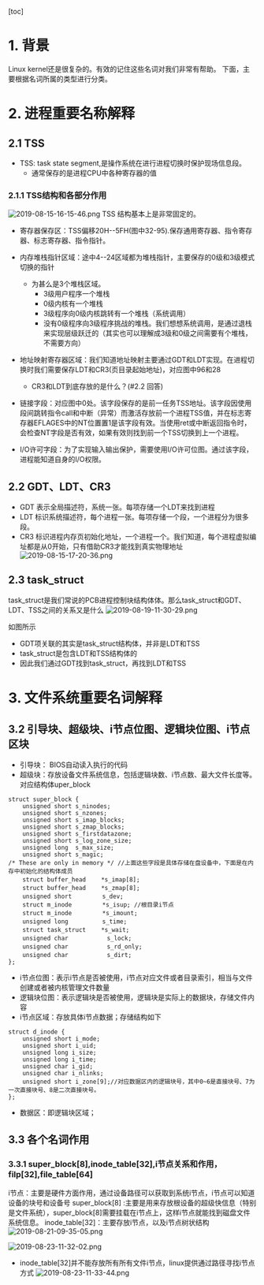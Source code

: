 [toc]
# 1. 背景
Linux kernel还是很复杂的。有效的记住这些名词对我们非常有帮助。
下面，主要根据名词所属的类型进行分类。

# 2. 进程重要名称解释

## 2.1 TSS
* TSS: task state segment,是操作系统在进行进程切换时保护现场信息段。
    * 通常保存的是进程CPU中各种寄存器的值
### 2.1.1 TSS结构和各部分作用
![2019-08-15-16-15-46.png](./images/2019-08-15-16-15-46.png)
TSS 结构基本上是非常固定的。

* 寄存器保存区：TSS偏移20H--5FH(图中32-95).保存通用寄存器、指令寄存器、标志寄存器、指令指针。

* 内存堆栈指针区域：途中4--24区域都为堆栈指针，主要保存的0级和3级模式切换的指针
    * 为甚么是3个堆栈区域。
        * 3级用户程序一个堆栈
        * 0级内核有一个堆栈
        * 3级程序向0级内核跳转有一个堆栈（系统调用）
        * 没有0级程序向3级程序挑战的堆栈。我们想想系统调用，是通过退栈来实现层级跃迁的（其实也可以理解成3级和0级之间需要有个堆栈，不需要方向）
    
* 地址映射寄存器区域：我们知道地址映射主要通过GDT和LDT实现。在进程切换时我们需要保存LDT和CR3(页目录起始地址)，对应图中96和28
    * CR3和LDT到底存放的是什么？(#2.2 回答)

* 链接字段：对应图中0处。该字段保存的是前一任务TSS地址。该字段因使用段间跳转指令call和中断（异常）而激活存放前一个进程TSS值，并在标志寄存器EFLAGES中的NT位置置1是该字段有效。当使用ret或中断返回指令时，会检查NT字段是否有效，如果有效则找到前一个TSS切换到上一个进程。

* I/O许可字段：为了实现输入输出保护，需要使用I/O许可位图。通过该字段，进程能知道自身的I/O权限。

## 2.2 GDT、LDT、CR3

* GDT 表示全局描述符，系统一张。每项存储一个LDT来找到进程
* LDT 标识系统描述符，每个进程一张。每项存储一个段，一个进程分为很多段。
* CR3 标识进程内存页初始化地址，一个进程一个。我们知道，每个进程虚拟编址都是从0开始，只有借助CR3才能找到真实物理地址
![2019-08-15-17-20-36.png](./images/2019-08-15-17-20-36.png)

## 2.3 task_struct
task_struct是我们常说的PCB进程控制块结构体体。那么task_struct和GDT、LDT、TSS之间的关系又是什么
![2019-08-19-11-30-29.png](./images/2019-08-19-11-30-29.png)

如图所示
* GDT项关联的其实是task_struct结构体，并非是LDT和TSS
* task_struct是包含LDT和TSS结构体的
* 因此我们通过GDT找到task_struct，再找到LDT和TSS

# 3. 文件系统重要名词解释

## 3.2 引导块、超级块、i节点位图、逻辑块位图、i节点区块
* 引导块： BIOS自动读入执行的代码
* 超级块：存放设备文件系统信息，包括逻辑块数、i节点数、最大文件长度等。对应结构体uper_block
```
struct super_block {
    unsigned short s_ninodes;
    unsigned short s_nzones;
    unsigned short s_imap_blocks;
    unsigned short s_zmap_blocks;
    unsigned short s_firstdatazone;
    unsigned short s_log_zone_size;
    unsigned long  s_max_size;
    unsigned short s_magic;
/* These are only in memory */ //上面这些字段是具体存储在盘设备中，下面是在内存中初始化的结构体成员
    struct buffer_head 　　*s_imap[8];
    struct buffer_head 　　*s_zmap[8];
    unsigned short 　　　　 s_dev;
    struct m_inode 　　　　 *s_isup; //根目录i节点
    struct m_inode 　　　　 *s_imount;
    unsigned long 　　　　  s_time;
    struct task_struct 　　*s_wait;
    unsigned char 　　　　　　s_lock;
    unsigned char 　　　　　　s_rd_only;
    unsigned char 　　　　　　s_dirt;
};
```
* i节点位图：表示i节点是否被使用，i节点对应文件或者目录索引，相当与文件创建或者被内核管理文件数量
* 逻辑块位图：表示逻辑块是否被使用，逻辑块是实际上的数据块，存储文件内容
* i节点区域：存放具体i节点数据；存储结构如下
```
struct d_inode {
    unsigned short i_mode;
    unsigned short i_uid;
    unsigned long i_size;
    unsigned long i_time;
    unsigned char i_gid;
    unsigned char i_nlinks;
    unsigned short i_zone[9];//对应数据区内的逻辑块号，其中0~6是直接块号、7为一次直接块号、8是二次直接块号。
};
```
* 数据区：即逻辑块区域；

## 3.3 各个名词作用
### 3.3.1 super_block[8],inode_table[32],i节点关系和作用，filp[32],file_table[64]
i节点：主要是硬件方面作用，通过设备路径可以获取到系统i节点，i节点可以知道设备的块号和设备号
super_block[8] :主要是用来存放根设备的超级快信息（特别是文件系统），super_block[8]需要挂载在i节点上，这样i节点就能找到磁盘文件系统信息。
inode_table[32]：主要存放i节点，以及i节点树状结构
![2019-08-21-09-35-05.png](./images/2019-08-21-09-35-05.png)

![2019-08-23-11-32-02.png](./images/2019-08-23-11-32-02.png)


* inode_table[32]并不能存放所有所有文件i节点，linux提供通过路径寻找i节点方式
![2019-08-23-11-33-44.png](./images/2019-08-23-11-33-44.png)

